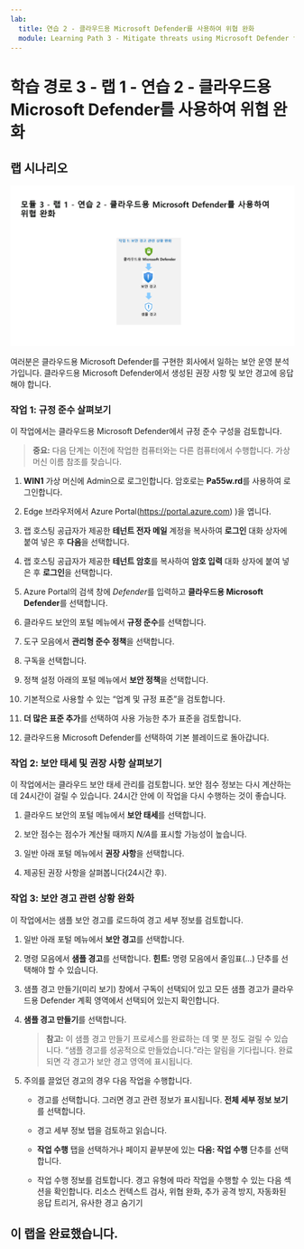 ```yaml
---
lab:
  title: 연습 2 - 클라우드용 Microsoft Defender를 사용하여 위협 완화
  module: Learning Path 3 - Mitigate threats using Microsoft Defender for Cloud
---
```


# <a name="learning-path-3---lab-1---exercise-2---mitigate-threats-using-microsoft-defender-for-cloud"></a>학습 경로 3 - 랩 1 - 연습 2 - 클라우드용 Microsoft Defender를 사용하여 위협 완화

## <a name="lab-scenario"></a>랩 시나리오

![랩 개요입니다.](../Media/SC-200-Lab_Diagrams_Mod3_L1_Ex2.png)

여러분은 클라우드용 Microsoft Defender를 구현한 회사에서 일하는 보안 운영 분석가입니다. 클라우드용 Microsoft Defender에서 생성된 권장 사항 및 보안 경고에 응답해야 합니다.


### <a name="task-1-explore-regulatory-compliance"></a>작업 1: 규정 준수 살펴보기

이 작업에서는 클라우드용 Microsoft Defender에서 규정 준수 구성을 검토합니다. 

>**중요:** 다음 단계는 이전에 작업한 컴퓨터와는 다른 컴퓨터에서 수행합니다. 가상 머신 이름 참조를 찾습니다.

1. **WIN1** 가상 머신에 Admin으로 로그인합니다. 암호로는 **Pa55w.rd**를 사용하여 로그인합니다.  

1. Edge 브라우저에서 Azure Portal(https://portal.azure.com) )을 엽니다.

1. 랩 호스팅 공급자가 제공한 **테넌트 전자 메일** 계정을 복사하여 **로그인** 대화 상자에 붙여 넣은 후 **다음**을 선택합니다.

1. 랩 호스팅 공급자가 제공한 **테넌트 암호**를 복사하여 **암호 입력** 대화 상자에 붙여 넣은 후 **로그인**을 선택합니다.

1. Azure Portal의 검색 창에 *Defender*를 입력하고 **클라우드용 Microsoft Defender**를 선택합니다.

1. 클라우드 보안의 포털 메뉴에서 **규정 준수**를 선택합니다.

1. 도구 모음에서 **관리형 준수 정책**을 선택합니다.

1. 구독을 선택합니다.

1. 정책 설정 아래의 포털 메뉴에서 **보안 정책**을 선택합니다.

1. 기본적으로 사용할 수 있는 “업계 및 규정 표준”을 검토합니다.

1. **더 많은 표준 추가**를 선택하여 사용 가능한 추가 표준을 검토합니다.

1. 클라우드용 Microsoft Defender를 선택하여 기본 블레이드로 돌아갑니다.


### <a name="task-2-explore-security-posture-and-recommendations"></a>작업 2: 보안 태세 및 권장 사항 살펴보기

이 작업에서는 클라우드 보안 태세 관리를 검토합니다.  보안 점수 정보는 다시 계산하는 데 24시간이 걸릴 수 있습니다.  24시간 안에 이 작업을 다시 수행하는 것이 좋습니다.

1. 클라우드 보안의 포털 메뉴에서 **보안 태세**를 선택합니다.

1. 보안 점수는 점수가 계산될 때까지 *N/A*를 표시할 가능성이 높습니다.

1. 일반 아래 포털 메뉴에서 **권장 사항**을 선택합니다.

1. 제공된 권장 사항을 살펴봅니다(24시간 후).


### <a name="task-3-mitigate-security-alerts"></a>작업 3: 보안 경고 관련 상황 완화

이 작업에서는 샘플 보안 경고를 로드하여 경고 세부 정보를 검토합니다.


1. 일반 아래 포털 메뉴에서 **보안 경고**를 선택합니다.

1. 명령 모음에서 **샘플 경고**를 선택합니다. **힌트:** 명령 모음에서 줄임표(...) 단추를 선택해야 할 수 있습니다.

1. 샘플 경고 만들기(미리 보기) 창에서 구독이 선택되어 있고 모든 샘플 경고가 클라우드용 Defender 계획 영역에서 선택되어 있는지 확인합니다.

1. **샘플 경고 만들기**를 선택합니다.  

    >**참고:** 이 샘플 경고 만들기 프로세스를 완료하는 데 몇 분 정도 걸릴 수 있습니다. “샘플 경고를 성공적으로 만들었습니다.”라는 알림을 기다립니다. 완료되면 각 경고가 보안 경고 영역에 표시됩니다.

1. 주의를 끌었던 경고의 경우 다음 작업을 수행합니다.

    - 경고를 선택합니다. 그러면 경고 관련 정보가 표시됩니다. **전체 세부 정보 보기**를 선택합니다.

    - 경고 세부 정보 탭을 검토하고 읽습니다.

    - **작업 수행** 탭을 선택하거나 페이지 끝부분에 있는 **다음: 작업 수행** 단추를 선택합니다.

    - 작업 수행 정보를 검토합니다. 경고 유형에 따라 작업을 수행할 수 있는 다음 섹션을 확인합니다. 리소스 컨텍스트 검사, 위협 완화, 추가 공격 방지, 자동화된 응답 트리거, 유사한 경고 숨기기

## <a name="you-have-completed-the-lab"></a>이 랩을 완료했습니다.
